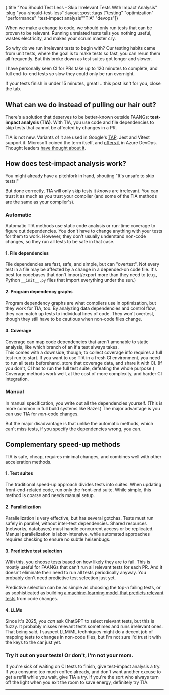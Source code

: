 {:title "You Should Test Less - Skip Irrelevant Tests With Impact Analysis"
 :slug "you-should-test-less"
 :layout :post
 :tags ["testing" "optimization" "performance" "test-impact analysis""TIA" "devops"]}

When we make a change to code, we should only run tests that can be proven to be relevant. Running unrelated tests tells you nothing useful, wastes electricity, and makes your scrum master cry.

So why do we run irrelevant tests to begin with? Our testing habits came from unit tests, where the goal is to make tests so fast, you can rerun them all frequently. But this broke down as test suites got longer and slower.

I have personally seen CI for PRs take up to 120 minutes to complete, and full end-to-end tests so slow they could only be run overnight.

If your tests finish in under 15 minutes, great! ...this post isn't for you, close the tab. 

## What can we do instead of pulling our hair out?
There's a solution that deserves to be better-known outside FAANGs: **test-impact analysis (TIA)**. With TIA, you use code and file dependencies to skip tests that cannot be affected by changes in a PR.

TIA is not new. Variants of it are used in Google's [TAP](https://static.googleusercontent.com/media/research.google.com/en//pubs/archive/45861.pdf). Jest and Vitest support it. Microsoft coined the term itself, and [offers it](https://learn.microsoft.com/en-us/azure/devops/pipelines/test/test-impact-analysis?view=azure-devops) in Azure DevOps. Thought leaders [have thought about it](https://martinfowler.com/articles/rise-test-impact-analysis.html).

## How does test-impact analysis work?
You might already have a pitchfork in hand, shouting "It's unsafe to skip tests!"

But done correctly, TIA will only skip tests it *knows* are irrelevant. You can trust it as much as you trust your compiler (and some of the TIA methods are the same as your compiler's).

### Automatic
Automatic TIA methods use static code analysis or run-time coverage to figure out dependencies. You don't have to change anything with your tests for them to work. However, they don't usually understand non-code changes, so they run all tests to be safe in that case.

#### 1. **File dependencies**  
   File dependencies are fast, safe, and simple, but can "overtest". Not every test in a file may be affected by a change in a depended-on code file. It's best for codebases that don't import/export more than they need to (e.g., Python `__init__.py` files that import everything under the sun.)

#### 2. **Program dependency graphs**  
   Program dependency graphs are what compilers use in optimization, but they work for TIA, too. By analyzing data dependencies and control flow, they can match up tests to individual lines of code. They won't overtest, though they still have to be cautious when non-code files change.

#### 3. **Coverage**  
   Coverage can map code dependencies that aren't amenable to static analysis, like which branch of an if a test always takes.  
   This comes with a downside, though; to collect coverage info requires a full test run to start. If you want to use TIA in a fresh CI environment, you need to run all tests beforehand, store that coverage data, and share it with CI. (If you don't, CI has to run the full test suite, defeating the whole purpose.) Coverage methods work well, at the cost of more complexity, and harder CI integration.

### Manual
In manual specification, you write out all the dependencies yourself. (This is more common in full build systems like Bazel.)
The major advantage is you can use TIA for *non*-code changes.

But the major disadvantage is that unlike the automatic methods, which can't miss tests, if you specify the dependencies wrong, you can.

## Complementary speed-up methods
TIA is safe, cheap, requires minimal changes, and combines well with other acceleration methods.

#### 1. **Test suites**  
   The traditional speed-up approach divides tests into suites. When updating front-end-related code, run only the front-end suite. While simple, this method is coarse and needs manual setup.

#### 2. **Parallelization**  
   Parallelization is very effective, but has several gotchas. Tests must run safely in parallel, without inter-test dependencies. Shared resources (networks, databases) must handle concurrent access or be replicated. Manual parallelization is labor-intensive, while automated approaches requires checking to ensure no subtle heisenbugs. 

#### 3. **Predictive test selection**  
   With this, you choose tests based on how likely they are to fail. This is mostly useful for FAANGs that can't run all relevant tests for each PR. And it doesn't eliminate their need to run all tests periodically anyway. You probably don't need predictive test selection just yet.

   Predictive selection can be as simple as choosing the top-_n_ failing tests, or as sophisticated as building [a machine-learning model that predicts relevant tests](https://engineering.fb.com/2018/11/21/developer-tools/predictive-test-selection/) from code changes.

#### 4. **LLMs**  
   Since it's 2025, you *can* ask ChatGPT to select relevant tests, but this is fuzzy. It probably misses relevant tests sometimes and runs irrelevant ones. That being said, I suspect LLM/ML techniques might do a decent job of mapping tests to changes in non-code files, but I'm not sure I'd trust it with the keys to the car just yet.

### Try it out on your tests! Or don't, I'm not your mom.
If you're sick of waiting on CI tests to finish, give test-impact analysis a try. If you consume too much coffee already, and don't want another excuse to get a refill while you wait, give TIA a try. If you're the sort who always turn off the light when you exit the room to save energy, definitely try TIA.


----

[^faang-scale]: In Google's TAP paper linked above, they say they deal with 1 commit _per second_.